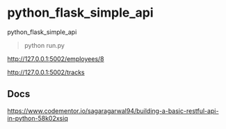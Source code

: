 # python_flask_simple_api
python_flask_simple_api

> python run.py

http://127.0.0.1:5002/employees/8

http://127.0.0.1:5002/tracks

## Docs

https://www.codementor.io/sagaragarwal94/building-a-basic-restful-api-in-python-58k02xsiq